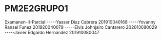 # PM2E2GRUPO1
Examanen-II-Parcial
-----Yasser Diaz Cabrera 201910040168
-----Yovanny Ransel Funez 201920040079
-----Elvis Johnjairo Cantarero 202010080029
-----Javier Edgardo Hernández 201910080047
